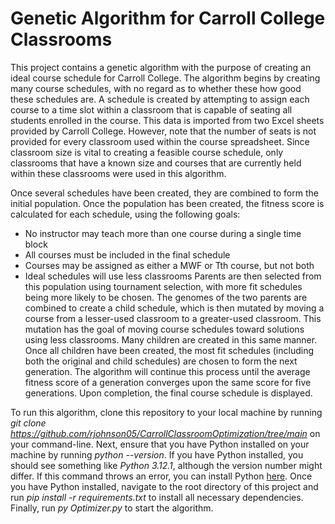 # Genetic Algorithm for Carroll College Classrooms

This project contains a genetic algorithm with the purpose of creating an ideal course schedule for Carroll College. The algorithm begins by creating many course schedules, with no regard as to whether these 
how good these schedules are. A schedule is created by attempting to assign each course to a time slot within a classroom that is capable of seating all students enrolled in the course. This data is imported from
two Excel sheets provided by Carroll College. However, note that the number of seats is not provided for every classroom used within the course spreadsheet. Since classroom size is vital to creating a feasible
course schedule, only classrooms that have a known size and courses that are currently held within these classrooms were used in this algorithm.

Once several schedules have been created, they are combined to form the initial population. Once the population has been created, the fitness score is calculated for each schedule, using the following goals:
  - No instructor may teach more than one course during a single time block
  - All courses must be included in the final schedule
  - Courses may be assigned as either a MWF or Tth course, but not both
  - Ideal schedules will use less classrooms
Parents are then selected from this population using tournament selection, with more fit schedules being more likely to be chosen. The genomes of the two parents are combined to create a child schedule, which is
then mutated by moving a course from a lesser-used classroom to a greater-used classroom. This mutation has the goal of moving course schedules toward solutions using less classrooms. Many children are created in
this same manner. Once all children have been created, the most fit schedules (including both the original and child schedules) are chosen to form the next generation. The algorithm will continue this process until
the average fitness score of a generation converges upon the same score for five generations. Upon completion, the final course schedule is displayed.

To run this algorithm, clone this repository to your local machine by running *git clone https://github.com/rjohnson05/CarrollClassroomOptimization/tree/main* on your command-line. Next, ensure that you have Python installed
on your machine by running *python --version*. If you have Python installed, you should see something like *Python 3.12.1*, although the version number might differ. If this command throws an error, you can install
Python [here](https://www.python.org/downloads/). Once you have Python installed, navigate to the root directory of this project and run *pip install -r requirements.txt* to install all necessary dependencies. 
Finally, run *py Optimizer.py* to start the algorithm.
